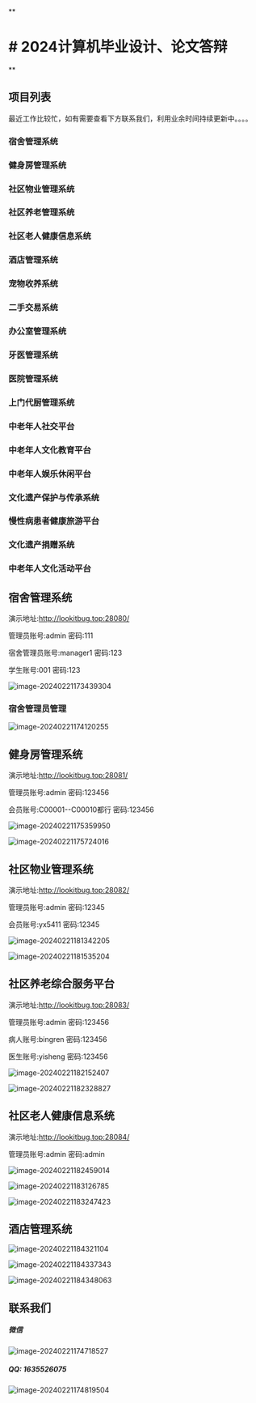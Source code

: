  **

# # 2024计算机毕业设计、论文答辩
** 

## 项目列表

最近工作比较忙，如有需要查看下方联系我们，利用业余时间持续更新中。。。。

### 宿舍管理系统

### 健身房管理系统

### 社区物业管理系统

### 社区养老管理系统

### 社区老人健康信息系统

### 酒店管理系统

### 宠物收养系统 

### 二手交易系统 

### 办公室管理系统

### 牙医管理系统

### 医院管理系统

### 上门代厨管理系统

### 中老年人社交平台

### 中老年人文化教育平台

### 中老年人娱乐休闲平台

### 文化遗产保护与传承系统

### 慢性病患者健康旅游平台

### 文化遗产捐赠系统

### 中老年人文化活动平台

## 宿舍管理系统

演示地址:http://lookitbug.top:28080/

管理员账号:admin  密码:111

宿舍管理员账号:manager1  密码:123

学生账号:001 密码:123

![image-20240221173439304](img/image-20240221173439304.png)

### 宿舍管理员管理

![image-20240221174120255](img/image-20240221174120255.png)

## 健身房管理系统

演示地址:http://lookitbug.top:28081/

管理员账号:admin  密码:123456

会员账号:C00001--C00010都行  密码:123456

![image-20240221175359950](img/image-20240221175359950.png)

![image-20240221175724016](img/image-20240221175724016.png)

## 社区物业管理系统

演示地址:http://lookitbug.top:28082/

管理员账号:admin  密码:12345

会员账号:yx5411  密码:12345

![image-20240221181342205](img/image-20240221181342205.png)

![image-20240221181535204](img/image-20240221181535204.png)

## 社区养老综合服务平台

演示地址:http://lookitbug.top:28083/

管理员账号:admin  密码:123456

病人账号:bingren  密码:123456

医生账号:yisheng 密码:123456

![image-20240221182152407](img/image-20240221182152407.png)

![image-20240221182328827](img/image-20240221182328827.png)

## 社区老人健康信息系统

演示地址:http://lookitbug.top:28084/

管理员账号:admin  密码:admin 

![image-20240221182459014](img/image-20240221182459014.png)

![image-20240221183126785](img/image-20240221183126785.png)

![image-20240221183247423](img/image-20240221183247423.png)

## 酒店管理系统

![image-20240221184321104](img/image-20240221184321104.png)

![image-20240221184337343](img/image-20240221184337343.png)

![image-20240221184348063](img/image-20240221184348063.png)

## 联系我们

##### 微信

![image-20240221174718527](img/image-20240221174718527.png)

##### QQ: 1635526075

![image-20240221174819504](img/image-20240221174819504.png)
